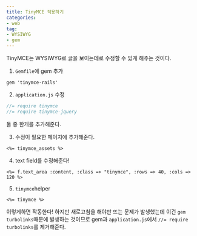 ```yaml
---
title: TinyMCE 적용하기
categories:
- web
tag: 
- WYSIWYG
- gem
---
```


TinyMCE는 WYSIWYG로 글을 보이는데로 수정할 수 있게 해주는 것이다.

1. `Gemfile`에 gem 추가
```
gem 'tinymce-rails'
```

2. `application.js` 수정
```js
//= require tinymce
//= require tinymce-jquery
```
둘 중 한개를 추가해준다.

3. 수정이 필요한 페이지에 추가해준다.
```erb
<%= tinymce_assets %>
```

4. text field를 수정해준다!
```erb
<%= f.text_area :content, :class => "tinymce", :rows => 40, :cols => 120 %>
```

5. `tinymce`helper
```erb
<%= tinymce %>
```

이렇게하면 작동한다! 하지만 새로고침을 해야만 뜨는 문제가 발생했는데 이건 `gem turbolinks`때문에 발생하는 것이므로 gem과 `application.js`에서 `//= require turbolinks`를 제거해준다.